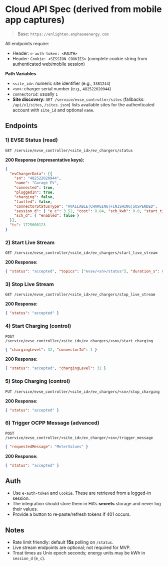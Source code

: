 # Cloud API Spec (derived from mobile app captures)

> Base: `https://enlighten.enphaseenergy.com`

All endpoints require:
- Header: `e-auth-token: <EAUTH>`
- Header: `Cookie: <SESSION COOKIES>` (complete cookie string from authenticated web/mobile session)

**Path Variables**
- `<site_id>`: numeric site identifier (e.g., `3381244`)
- `<sn>`: charger serial number (e.g., `482522020944`)
- `connectorId`: usually `1`
- **Site discovery:** `GET /service/evse_controller/sites` (fallbacks: `/api/v1/sites`, `/sites.json`) lists available sites for the authenticated account with `site_id` and optional `name`.

## Endpoints

### 1) EVSE Status (read)
`GET /service/evse_controller/<site_id>/ev_chargers/status`

**200 Response (representative keys):**
```json
{
  "evChargerData": [{
    "sn": "482522020944",
    "name": "Garage EV",
    "connected": true,
    "pluggedIn": true,
    "charging": false,
    "faulted": false,
    "connectorStatusType": "AVAILABLE|CHARGING|FINISHING|SUSPENDED",
    "session_d": { "e_c": 3.52, "cost": 0.84, "sch_kwh": 0.0, "start_time": 1725600000 },
    "sch_d": { "enabled": false }
  }],
  "ts": 1725600123
}
```

### 2) Start Live Stream
`GET /service/evse_controller/<site_id>/ev_chargers/start_live_stream`

**200 Response:**
```json
{ "status": "accepted", "topics": ["evse/<sn>/status"], "duration_s": 60 }
```

### 3) Stop Live Stream
`GET /service/evse_controller/<site_id>/ev_chargers/stop_live_stream`

**200 Response:**
```json
{ "status": "accepted" }
```

### 4) Start Charging (control)
`POST /service/evse_controller/<site_id>/ev_chargers/<sn>/start_charging`
```json
{ "chargingLevel": 32, "connectorId": 1 }
```

**200 Response:**
```json
{ "status": "accepted", "chargingLevel": 32 }
```

### 5) Stop Charging (control)
`PUT /service/evse_controller/<site_id>/ev_chargers/<sn>/stop_charging`

**200 Response:**
```json
{ "status": "accepted" }
```

### 6) Trigger OCPP Message (advanced)
`POST /service/evse_controller/<site_id>/ev_charger/<sn>/trigger_message`
```json
{ "requestedMessage": "MeterValues" }
```
**200 Response:**
```json
{ "status": "accepted" }
```

## Auth
- Use `e-auth-token` and `Cookie`. These are retrieved from a logged-in session.
- The integration should store them in HA’s **secrets** storage and never log their values.
- Provide a button to re‑paste/refresh tokens if 401 occurs.

## Notes
- Rate limit friendly: default **15s** polling on `/status`.
- Live stream endpoints are optional; not required for MVP.
- Treat times as Unix epoch seconds; energy units may be kWh in `session_d` (`e_c`).
